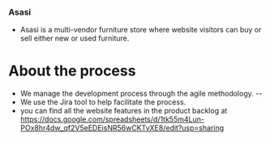 ### Asasi
- Asasi is a multi-vendor furniture store where website visitors can buy or sell either new or used furniture.
# About the process
- We manage the development process through the agile methodology. --
- We use the Jira tool to help facilitate the process.
- you can find all the website features in the product backlog at https://docs.google.com/spreadsheets/d/1tk55m4Lun-POx8hr4dw_qf2V5eEDEisNR56wCKTvXE8/edit?usp=sharing
